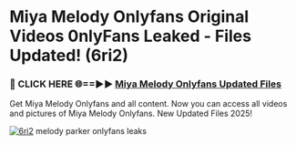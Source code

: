 # Miya Melody Onlyfans Original Videos 0nlyFans Leaked - Files Updated! (6ri2)

<h3>🔴 CLICK HERE 🌐==►► <a href="https://tinyurl.com/4seja8ks" rel="nofollow">Miya Melody Onlyfans Updated Files</a></h3>

Get Miya Melody Onlyfans and all content. Now you can access all videos and pictures of Miya Melody Onlyfans. New Updated Files 2025!

[![6ri2](https://i.imgur.com/EWjZXRe.gif)](https://tinyurl.com/4seja8ks)
melody parker onlyfans leaks